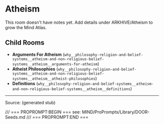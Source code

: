 # Atheism

This room doesn't have notes yet. Add details under ARKHIVE/Atheism to grow the Mind Atlas.

## Child Rooms
- **Arguments For Atheism** (`why__philosophy-religion-and-belief-systems__atheism-and-non-religious-belief-systems__atheism__arguments-for-atheism`)
- **Atheist Philosophies** (`why__philosophy-religion-and-belief-systems__atheism-and-non-religious-belief-systems__atheism__atheist-philosophies`)
- **Definitions** (`why__philosophy-religion-and-belief-systems__atheism-and-non-religious-belief-systems__atheism__definitions`)

---
Source: (generated stub)

/// === PROPROMPT:BEGIN ===
see: MIND/ProPrompts/Library/DOOR-Seeds.md
/// === PROPROMPT:END ===
